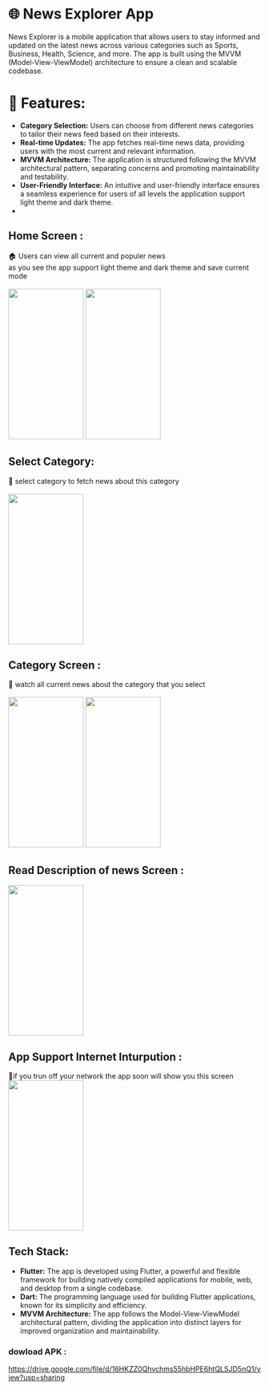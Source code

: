 # 🌐  News Explorer App

News Explorer is a mobile application that allows users to stay informed and updated on the latest news across various categories such as Sports, Business, Health, Science, and more. The app is built using the MVVM (Model-View-ViewModel) architecture to ensure a clean and scalable codebase.

# 🚀 Features:

- **Category Selection:** Users can choose from different news categories to tailor their news feed based on their interests.
- **Real-time Updates:** The app fetches real-time news data, providing users with the most current and relevant information.
- **MVVM Architecture:** The application is structured following the MVVM architectural pattern, separating concerns and promoting maintainability and testability.
- **User-Friendly Interface:** An intuitive and user-friendly interface ensures a seamless experience for users of all levels the application support light theme and dark theme.
- 
##  Home Screen :
🏠 Users can view all current and populer news  <br>
as you see the app support light theme and dark theme and save current mode <br> <br>
<img src = "https://github.com/MohmaedSobhy/flutter_News-APP/assets/70748430/ea3b7bbd-c9dc-47a2-9150-6df5d286ec72.jpg" width="150" height="300"> 
<img src = "https://github.com/MohmaedSobhy/flutter_News-APP/assets/70748430/366e96da-de97-4945-8679-ececece2f2b9.jpg" width="150" height="300"> 

## Select Category:
 📰 select category to fetch news about this category <br><br>
 <img src = "https://github.com/MohmaedSobhy/flutter_News-APP/assets/70748430/068973f6-2ee4-454c-81f3-f8c32726c9a0.jpg" width="150" height="300">
 
## Category Screen :
 📰 watch all current news about the category that you select <br><br>
 <img src = "https://github.com/MohmaedSobhy/flutter_News-APP/assets/70748430/f9e0eaeb-60d1-4ec2-aaf6-e1939f13c039.jpg" width="150" height="300">
 <img src = "https://github.com/MohmaedSobhy/flutter_News-APP/assets/70748430/512e6128-471e-4415-a57d-a89ae3d89866.jpg" width="150" height="300"> 
 
## Read Description of news Screen :
 <img src = "https://github.com/MohmaedSobhy/flutter_News-APP/assets/70748430/8f704757-20c4-487d-82e2-40bf4d1c3299.jpg" width="150" height="300"> 
 
## App Support Internet Inturpution :
📵if you trun off your network the app soon will show you this screen <br>
 <img src = "https://github.com/MohmaedSobhy/flutter_News-APP/assets/70748430/fbfe0578-57c9-441c-83fb-67b9e81f88b9.jpg" width="150" height="300"> 
 
## Tech Stack:
- **Flutter:** The app is developed using Flutter, a powerful and flexible framework for building natively compiled applications for mobile, web, and desktop from a single codebase.
- **Dart:** The programming language used for building Flutter applications, known for its simplicity and efficiency.
- **MVVM Architecture:** The app follows the Model-View-ViewModel architectural pattern, dividing the application into distinct layers for improved organization and maintainability.

### dowload APK : 
https://drive.google.com/file/d/16HKZZ0Qhvchms55hbHPE6htQLSJD5nQ1/view?usp=sharing
